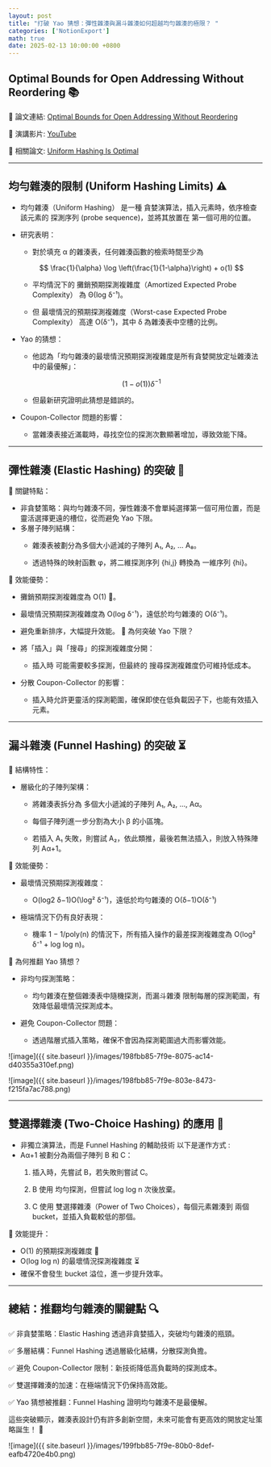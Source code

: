 ```yaml
---
layout: post
title: "打破 Yao 猜想：彈性雜湊與漏斗雜湊如何超越均勻雜湊的極限？ "
categories: ['NotionExport']
math: true
date: 2025-02-13 10:00:00 +0800
---
```


## Optimal Bounds for Open Addressing Without Reordering 📚

📄 論文連結: [Optimal Bounds for Open Addressing Without Reordering](https://arxiv.org/abs/2501.02305)

🎥 演講影片: [YouTube](https://www.youtube.com/watch?v=ArQNyOU1hyE)

📄 相關論文: [Uniform Hashing Is Optimal](https://dl.acm.org/doi/pdf/10.1145/3828.3836)

---

## 均勻雜湊的限制 (Uniform Hashing Limits) ⚠️

- 均勻雜湊（Uniform Hashing） 是一種 貪婪演算法，插入元素時，依序檢查該元素的 探測序列 (probe sequence)，並將其放置在 第一個可用的位置。
- 研究表明：
  - 對於填充 α 的雜湊表，任何雜湊函數的檢索時間至少為

  $$
\frac{1}{\alpha} \log \left(\frac{1}{1-\alpha}\right) + o(1)
$$


  - 平均情況下的 攤銷預期探測複雜度（Amortized Expected Probe Complexity） 為 Θ(log δ⁻¹)。

  - 但 最壞情況的預期探測複雜度（Worst-case Expected Probe Complexity） 高達 O(δ⁻¹)，其中 δ 為雜湊表中空槽的比例。

- Yao 的猜想：
  - 他認為「均勻雜湊的最壞情況預期探測複雜度是所有貪婪開放定址雜湊法中的最優解」：

  $$
(1-o(1))\delta^{-1}
$$


  - 但最新研究證明此猜想是錯誤的。

- Coupon-Collector 問題的影響：
  - 當雜湊表接近滿載時，尋找空位的探測次數顯著增加，導致效能下降。

  


---



## 彈性雜湊 (Elastic Hashing) 的突破 🚀

🔹 關鍵特點：

- 非貪婪策略：與均勻雜湊不同，彈性雜湊不會單純選擇第一個可用位置，而是 靈活選擇更遠的槽位，從而避免 Yao 下限。
- 多層子陣列結構：
  - 雜湊表被劃分為多個大小遞減的子陣列 A₁, A₂, ... A₈。

  - 透過特殊的映射函數 φ，將二維探測序列 {hi,j} 轉換為 一維序列 {hi}。

🔹 效能優勢：

- 攤銷預期探測複雜度為 O(1) 🎯。
- 最壞情況預期探測複雜度為 O(log δ⁻¹)，遠低於均勻雜湊的 O(δ⁻¹)。
- 避免重新排序，大幅提升效能。
🔹 為何突破 Yao 下限？

- 將「插入」與「搜尋」的探測複雜度分開：
  - 插入時 可能需要較多探測，但最終的 搜尋探測複雜度仍可維持低成本。

- 分散 Coupon-Collector 的影響：
  - 插入時允許更靈活的探測範圍，確保即使在低負載因子下，也能有效插入元素。

  


---



## 漏斗雜湊 (Funnel Hashing) 的突破 ⏳

🔹 結構特性：

- 層級化的子陣列架構：
  - 將雜湊表拆分為 多個大小遞減的子陣列 A₁, A₂, ..., Aα。

  - 每個子陣列進一步分割為大小 β 的小區塊。

  - 若插入 A₁ 失敗，則嘗試 A₂，依此類推，最後若無法插入，則放入特殊陣列 Aα+1。

🔹 效能優勢：

- 最壞情況預期探測複雜度：
  - O(log⁡2 δ−1)O(\log² δ⁻¹)，遠低於均勻雜湊的 O(δ−1)O(δ⁻¹)

- 極端情況下仍有良好表現：
  - 機率 1 − 1/poly(n) 的情況下，所有插入操作的最差探測複雜度為 O(log² δ⁻¹ + log log n)。

🔹 為何推翻 Yao 猜想？

- 非均勻探測策略：
  - 均勻雜湊在整個雜湊表中隨機探測，而漏斗雜湊 限制每層的探測範圍，有效降低最壞情況探測成本。

- 避免 Coupon-Collector 問題：
  - 透過階層式插入策略，確保不會因為探測範圍過大而影響效能。



![image]({{ site.baseurl }}/images/198fbb85-7f9e-8075-ac14-d40355a310ef.png)

![image]({{ site.baseurl }}/images/198fbb85-7f9e-803e-8473-f215fa7ac788.png)



---



## 雙選擇雜湊 (Two-Choice Hashing) 的應用 🎲

- 非獨立演算法，而是 Funnel Hashing 的輔助技術 以下是運作方式 :
- Aα+1 被劃分為兩個子陣列 B 和 C：
  1. 插入時，先嘗試 B，若失敗則嘗試 C。

  1. B 使用 均勻探測，但嘗試 log log n 次後放棄。

  1. C 使用 雙選擇雜湊（Power of Two Choices），每個元素雜湊到 兩個 bucket，並插入負載較低的那個。

🔹 效能提升：

- O(1) 的預期探測複雜度 🎯
- O(log log n) 的最壞情況探測複雜度 ⏳
- 確保不會發生 bucket 溢位，進一步提升效率。


---



## 總結：推翻均勻雜湊的關鍵點 🔍

✅ 非貪婪策略：Elastic Hashing 透過非貪婪插入，突破均勻雜湊的瓶頸。

✅ 多層結構：Funnel Hashing 透過層級化結構，分散探測負擔。

✅ 避免 Coupon-Collector 限制：新技術降低高負載時的探測成本。

✅ 雙選擇雜湊的加速：在極端情況下仍保持高效能。

✅ Yao 猜想被推翻：Funnel Hashing 證明均勻雜湊不是最優解。

這些突破顯示，雜湊表設計仍有許多創新空間，未來可能會有更高效的開放定址策略誕生！ 🚀

![image]({{ site.baseurl }}/images/199fbb85-7f9e-80b0-8def-eafb4720e4b0.png)
